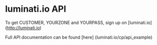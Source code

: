 # luminati.io API

To get CUSTOMER, YOURZONE and YOURPASS, sign up on [luminati.io] (http://luminati.io)

Full API documentation can be found [here] (luminati.io/cp/api_example)

